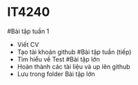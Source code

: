 # IT4240
#Bài tập tuần 1
- Viết CV
- Tạo tài khoản github
#Bài tập tuần (tiếp)
- Tìm hiểu về Test
#Bài tập lớn
- Hoàn thành các tài liệu và up lên github
- Lưu trong folder Bài tập lớn
